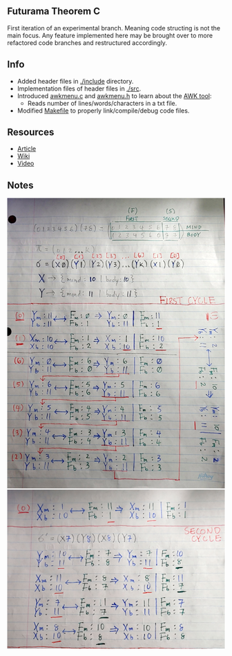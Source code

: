 ## Futurama Theorem C

First iteration of an experimental branch. Meaning code structing is not the main focus. Any feature implemented here may be brought over to more refactored code branches and restructured accordingly. 

## Info
- Added header files in [./include](/include) directory.
- Implementation files of header files in [./src](./src).
- Introduced [awkmenu.c](./src/awkmenu.c) and [awkmenu.h](./include/awkmenu.h) to learn about the [AWK tool](https://en.wikipedia.org/wiki/AWK):
    - Reads number of lines/words/characters in a txt file.
- Modified [Makefile](./Makefile) to properly link/compile/debug code files.

## Resources
* [Article](https://medium.com/@mikaeldavidsson/the-futurama-theorem-103980db677b)
* [Wiki](https://theinfosphere.org/Futurama_theorem)
* [Video](https://www.youtube.com/watch?v=ILmrtHlP9xY)

## Notes
![firstpage](./first_page.jpg)
![secondpage](./second_page.jpg)



